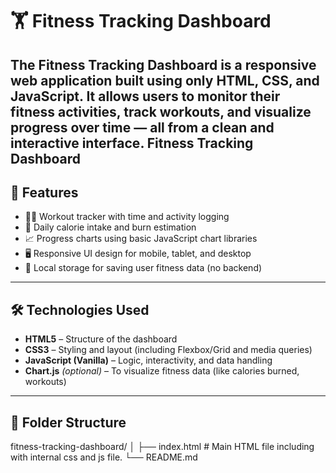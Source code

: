 # 🏋️ Fitness Tracking Dashboard

The **Fitness Tracking Dashboard** is a responsive web application built using only **HTML**, **CSS**, and **JavaScript**. It allows users to monitor their fitness activities, track workouts, and visualize progress over time — all from a clean and interactive interface.
Fitness Tracking Dashboard
---

## 🚀 Features

- 🏃‍♂️ Workout tracker with time and activity logging  
- 🧮 Daily calorie intake and burn estimation  
- 📈 Progress charts using basic JavaScript chart libraries  
- 🖥️ Responsive UI design for mobile, tablet, and desktop  
- 💾 Local storage for saving user fitness data (no backend)

---

## 🛠️ Technologies Used

- **HTML5** – Structure of the dashboard  
- **CSS3** – Styling and layout (including Flexbox/Grid and media queries)  
- **JavaScript (Vanilla)** – Logic, interactivity, and data handling  
- **Chart.js** *(optional)* – To visualize fitness data (like calories burned, workouts)

---

## 📁 Folder Structure
fitness-tracking-dashboard/
│
├── index.html # Main HTML file including with internal css and js file.
└── README.md

